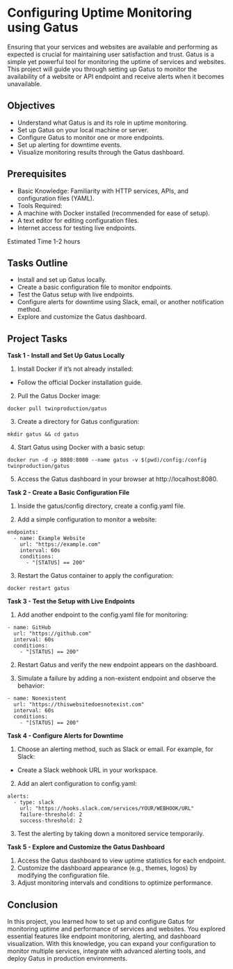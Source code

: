 # Configuring Uptime Monitoring using Gatus
Ensuring that your services and websites are available and performing as expected is crucial for maintaining user satisfaction and trust. Gatus is a simple yet powerful tool for monitoring the uptime of services and websites. This project will guide you through setting up Gatus to monitor the availability of a website or API endpoint and receive alerts when it becomes unavailable.

## Objectives
* Understand what Gatus is and its role in uptime monitoring.
* Set up Gatus on your local machine or server.
* Configure Gatus to monitor one or more endpoints.
* Set up alerting for downtime events.
* Visualize monitoring results through the Gatus dashboard.
## Prerequisites
* Basic Knowledge: Familiarity with HTTP services, APIs, and configuration files (YAML).
* Tools Required:
* A machine with Docker installed (recommended for ease of setup).
* A text editor for editing configuration files.
* Internet access for testing live endpoints.

Estimated Time
1-2 hours

## Tasks Outline
* Install and set up Gatus locally.
* Create a basic configuration file to monitor endpoints.
* Test the Gatus setup with live endpoints.
* Configure alerts for downtime using Slack, email, or another notification method.
* Explore and customize the Gatus dashboard.
## Project Tasks
**Task 1 - Install and Set Up Gatus Locally**
1. Install Docker if it’s not already installed:

* Follow the official Docker installation guide.
2. Pull the Gatus Docker image:
```
docker pull twinproduction/gatus
```
3. Create a directory for Gatus configuration:
```
mkdir gatus && cd gatus
```
4. Start Gatus using Docker with a basic setup:
```
docker run -d -p 8080:8080 --name gatus -v $(pwd)/config:/config twinproduction/gatus
```
5. Access the Gatus dashboard in your browser at http://localhost:8080.

**Task 2 - Create a Basic Configuration File**
1. Inside the gatus/config directory, create a config.yaml file.

2. Add a simple configuration to monitor a website:
```
endpoints:
  - name: Example Website
    url: "https://example.com"
    interval: 60s
    conditions:
      - "[STATUS] == 200"
```
3. Restart the Gatus container to apply the configuration:
```
docker restart gatus
```
**Task 3 - Test the Setup with Live Endpoints**
1. Add another endpoint to the config.yaml file for monitoring:
```
- name: GitHub
  url: "https://github.com"
  interval: 60s
  conditions:
    - "[STATUS] == 200"
```
2. Restart Gatus and verify the new endpoint appears on the dashboard.

3. Simulate a failure by adding a non-existent endpoint and observe the behavior:

```
- name: Nonexistent
  url: "https://thiswebsitedoesnotexist.com"
  interval: 60s
  conditions:
    - "[STATUS] == 200"
```
**Task 4 - Configure Alerts for Downtime**
1. Choose an alerting method, such as Slack or email. For example, for Slack:

* Create a Slack webhook URL in your workspace.
2. Add an alert configuration to config.yaml:
```
alerts:
  - type: slack
    url: "https://hooks.slack.com/services/YOUR/WEBHOOK/URL"
    failure-threshold: 2
    success-threshold: 2
```
3. Test the alerting by taking down a monitored service temporarily.

**Task 5 - Explore and Customize the Gatus Dashboard**
1. Access the Gatus dashboard to view uptime statistics for each endpoint.
2. Customize the dashboard appearance (e.g., themes, logos) by modifying the configuration file.
3. Adjust monitoring intervals and conditions to optimize performance.
## Conclusion
In this project, you learned how to set up and configure Gatus for monitoring uptime and performance of services and websites. You explored essential features like endpoint monitoring, alerting, and dashboard visualization. With this knowledge, you can expand your configuration to monitor multiple services, integrate with advanced alerting tools, and deploy Gatus in production environments.
